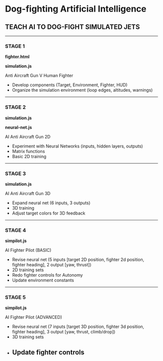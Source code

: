 # Dog-fighting Artificial Intelligence #

## TEACH AI TO DOG-FIGHT SIMULATED JETS ##
----------------------------------------------
### STAGE 1 ###
  __fighter.html__

  __simulation.js__
  
Anti Aircraft Gun V Human Fighter
* Develop components (Target, Environment, Fighter, HUD)
* Organize the simulation environment (loop edges, altitudes, warnings)
----------------------------------------------------
### STAGE 2 ###
  __simulation.js__

  __neural-net.js__

AI Anti Aircraft Gun 2D
* Experiment with Neural Networks (inputs, hidden layers, outputs)
* Matrix functions
* Basic 2D training
----------------------------------------------------
### STAGE 3 ###
  __simulation.js__

AI Anti Aircraft Gun 3D
* Expand neural net (6 inputs, 3 outputs)
* 3D training
* Adjust target colors for 3D feedback
----------------------------------------------------
### STAGE 4 ###
  __simpilot.js__

AI Fighter Pilot (BASIC)
* Revise neural net (5 inputs [target 2D position, fighter 2d position, fighter heading], 2 output [yaw, thrust])
* 2D training sets
* Redo fighter controls for Autonomy
* Update environment constants
----------------------------------------------------------------
### STAGE 5 ###
  __simpilot.js__

AI Fighter Pilot (ADVANCED)
* Revise neural net (7 inputs [target 3D position, fighter 3d position, fighter heading], 3 output [yaw, thrust, climb/drop])
* 3D training sets
* Update fighter controls
  ----------------------------------------------------------------
